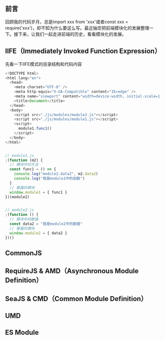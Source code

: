 ## 前言
回顾我的代码岁月，总是import xxx from 'xxx'或者const xxx = require('xxx')，却不知为什么要这么写。最近抽空把前端模块化的发展整理一下。接下来，让我们一起走进前端的历史，看看模块化的发展。

## IIFE（Immediately Invoked Function Expression）
先看一下IIFE模式的目录结构和代码内容

```javascript
<!DOCTYPE html>
<html lang="en">
  <head>
    <meta charset="UTF-8" />
    <meta http-equiv="X-UA-Compatible" content="IE=edge" />
    <meta name="viewport" content="width=device-width, initial-scale=1.0" />
    <title>Document</title>
  </head>
  <body>
    <script src="./js/modules/module2.js"></script>
    <script src="./js/modules/module1.js"></script>
    <script>
      module1.func1()
    </script>
  </body>
</html>


// module1.js
;(function (m2) {
  // 模块中的方法
  const func1 = () => {
    console.log("module2.data2", m2.data2)
    console.log("我是module1中的函数")
  }
  // 暴露的模块
  window.module1 = { func1 }
})(module2)


// module2.js
;(function () {
  // 模块中的数据
  const data2 = "我是module2中的数据"
  // 暴露的模块
  window.module2 = { data2 }
})()

```
### 
## CommonJS
## RequireJS & AMD（Asynchronous Module Definition）
## SeaJS & CMD（Common Module Definition）
## UMD
## ES Module